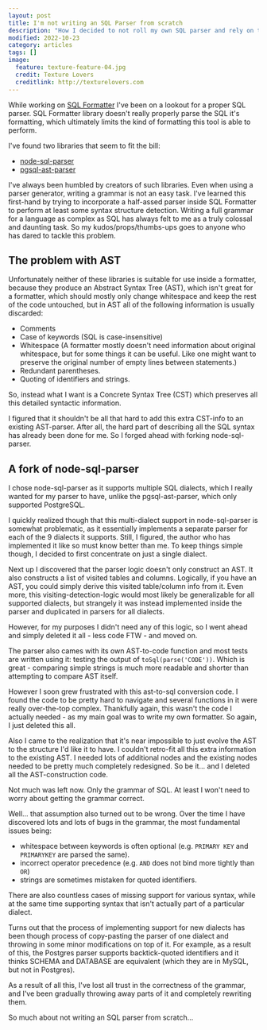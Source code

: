 ```yaml
---
layout: post
title: I'm not writing an SQL Parser from scratch
description: "How I decided to not roll my own SQL parser and rely on the work of others"
modified: 2022-10-23
category: articles
tags: []
image:
  feature: texture-feature-04.jpg
  credit: Texture Lovers
  creditlink: http://texturelovers.com
---
```


While working on [SQL Formatter][] I've been on a lookout for a proper SQL parser.
SQL Formatter library doesn't really properly parse the SQL it's formatting,
which ultimately limits the kind of formatting this tool is able to perform.

I've found two libraries that seem to fit the bill:

- [node-sql-parser][]
- [pgsql-ast-parser][]

I've always been humbled by creators of such libraries.
Even when using a parser generator, writing a grammar is not an easy task.
I've learned this first-hand by trying to incorporate a half-assed parser
inside SQL Formatter to perform at least some syntax structure detection.
Writing a full grammar for a language as complex as SQL has always felt to me
as a truly colossal and daunting task. So my kudos/props/thumbs-ups goes to
anyone who has dared to tackle this problem.

## The problem with AST

Unfortunately neither of these libraries is suitable for use inside a formatter,
because they produce an Abstract Syntax Tree (AST), which isn't great for a
formatter, which should mostly only change whitespace and keep the rest of the code
untouched, but in AST all of the following information is usually discarded:

- Comments
- Case of keywords (SQL is case-insensitive)
- Whitespace (A formatter mostly doesn't need information about original
  whitespace, but for some things it can be useful. Like one might want to
  preserve the original number of empty lines between statements.)
- Redundant parentheses.
- Quoting of identifiers and strings.

So, instead what I want is a Concrete Syntax Tree (CST) which preserves
all this detailed syntactic information.

I figured that it shouldn't be all that hard to add this extra CST-info
to an existing AST-parser. After all, the hard part of describing all the
SQL syntax has already been done for me. So I forged ahead with forking
node-sql-parser.

## A fork of node-sql-parser

I chose node-sql-parser as it supports multiple SQL dialects, which I
really wanted for my parser to have, unlike the pgsql-ast-parser, which
only supported PostgreSQL.

I quickly realized though that this multi-dialect support in node-sql-parser
is somewhat problematic, as it essentially implements a separate parser
for each of the 9 dialects it supports. Still, I figured, the author who has
implemented it like so must know better than me. To keep things simple though,
I decided to first concentrate on just a single dialect.

Next up I discovered that the parser logic doesn't only construct an AST.
It also constructs a list of visited tables and columns. Logically, if
you have an AST, you could simply derive this visited table/column info
from it. Even more, this visiting-detection-logic would most likely
be generalizable for all supported dialects, but strangely it was instead
implemented inside the parser and duplicated in parsers for all dialects.

However, for my purposes I didn't need any of this logic, so I went ahead
and simply deleted it all - less code FTW - and moved on.

The parser also cames with its own AST-to-code function and most tests
are written using it: testing the output of `toSql(parse('CODE'))`.
Which is great - comparing simple strings is much more readable and shorter
than attempting to compare AST itself.

However I soon grew frustrated with this ast-to-sql conversion code.
I found the code to be pretty hard to navigate and several functions
in it were really over-the-top complex. Thankfully again, this wasn't
the code I actually needed - as my main goal was to write my own formatter.
So again, I just deleted this all.

Also I came to the realization that it's near impossible to just evolve
the AST to the structure I'd like it to have. I couldn't retro-fit
all this extra information to the existing AST. I needed lots of additional
nodes and the existing nodes needed to be pretty much completely redesigned.
So be it... and I deleted all the AST-construction code.

Not much was left now. Only the grammar of SQL. At least I won't need
to worry about getting the grammar correct.

Well... that assumption also turned out to be wrong. Over the time
I have discovered lots and lots of bugs in the grammar, the most fundamental
issues being:

- whitespace between keywords is often optional (e.g. `PRIMARY KEY` and `PRIMARYKEY` are parsed the same).
- incorrect operator precedence (e.g. `AND` does not bind more tightly than `OR`)
- strings are sometimes mistaken for quoted identifiers.

There are also countless cases of missing support for various syntax,
while at the same time supporting syntax that isn't actually part of
a particular dialect.

Turns out that the process of implementing support for new dialects
has been though process of copy-pasting the parser of one dialect
and throwing in some minor modifications on top of it. For example,
as a result of this, the Postgres parser supports backtick-quoted
identifiers and it thinks SCHEMA and DATABASE are equivalent (which
they are in MySQL, but not in Postgres).

As a result of all this, I've lost all trust in the correctness of the
grammar, and I've been gradually throwing away parts of it and completely
rewriting them.

So much about not writing an SQL parser from scratch...

[sql formatter]: https://github.com/sql-formatter-org/sql-formatter
[node-sql-parser]: https://github.com/taozhi8833998/node-sql-parser
[pgsql-ast-parser]: https://github.com/oguimbal/pgsql-ast-parser
